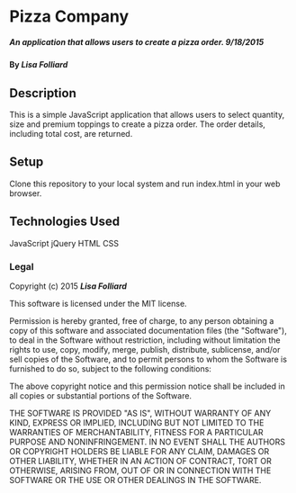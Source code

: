 # Pizza Company

##### An application that allows users to create a pizza order. 9/18/2015

#### By _**Lisa Folliard**_

## Description

This is a simple JavaScript application that allows users to select quantity, size and premium toppings to create a pizza order. The order details, including total cost, are returned.


## Setup
Clone this repository to your local system and run index.html in your web browser.


## Technologies Used

JavaScript
jQuery
HTML
CSS


### Legal

Copyright (c) 2015 **_Lisa Folliard_**

This software is licensed under the MIT license.

Permission is hereby granted, free of charge, to any person obtaining a copy
of this software and associated documentation files (the "Software"), to deal
in the Software without restriction, including without limitation the rights
to use, copy, modify, merge, publish, distribute, sublicense, and/or sell
copies of the Software, and to permit persons to whom the Software is
furnished to do so, subject to the following conditions:

The above copyright notice and this permission notice shall be included in
all copies or substantial portions of the Software.

THE SOFTWARE IS PROVIDED "AS IS", WITHOUT WARRANTY OF ANY KIND, EXPRESS OR
IMPLIED, INCLUDING BUT NOT LIMITED TO THE WARRANTIES OF MERCHANTABILITY,
FITNESS FOR A PARTICULAR PURPOSE AND NONINFRINGEMENT. IN NO EVENT SHALL THE
AUTHORS OR COPYRIGHT HOLDERS BE LIABLE FOR ANY CLAIM, DAMAGES OR OTHER
LIABILITY, WHETHER IN AN ACTION OF CONTRACT, TORT OR OTHERWISE, ARISING FROM,
OUT OF OR IN CONNECTION WITH THE SOFTWARE OR THE USE OR OTHER DEALINGS IN
THE SOFTWARE.
